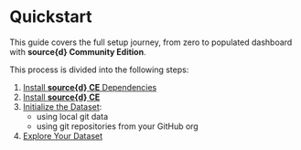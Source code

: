 # Quickstart

This guide covers the full setup journey, from zero to populated dashboard with **source{d} Community Edition**.

This process is divided into the following steps:

1. [Install **source{d} CE** Dependencies](1-install-requirements.md)
2. [Install **source{d} CE**](2-install-sourced.md)
3. [Initialize the Dataset](3-init-sourced.md):
   * using local git data
   * using git repositories from your GitHub org
4. [Explore Your Dataset](4-explore-sourced.md)

